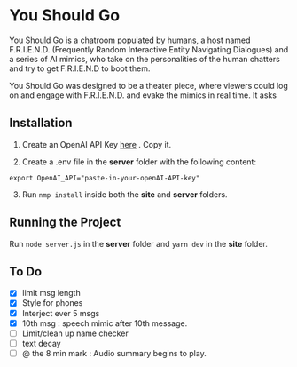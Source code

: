 # You Should Go

You Should Go  is a chatroom populated by humans, a host named F.R.I.E.N.D. (Frequently Random Interactive Entity Navigating Dialogues) and a series of AI mimics, who take on the personalities of the human chatters and try to get F.R.I.E.N.D to boot them. 

You Should Go was designed to be a theater piece, where viewers could log on and engage with F.R.I.E.N.D. and evake the mimics in real time. It asks 


## Installation


1. Create an OpenAI API Key [here](https://platform.openai.com/api-keys) . Copy it.

2. Create a .env file in the **server** folder with the following content: 

```
export OpenAI_API="paste-in-your-openAI-API-key"
```

3. Run `nmp install` inside both the **site** and **server** folders. 


## Running the Project

Run `node server.js` in the **server** folder and `yarn dev` in the **site** folder.

## To Do

- [x] limit msg length 
- [x] Style for phones
- [x] Interject ever 5 msgs
- [x] 10th msg : speech mimic after 10th message.
- [ ] Limit/clean up name checker
- [ ] text decay
- [ ] @ the 8 min mark : Audio summary begins to play.
